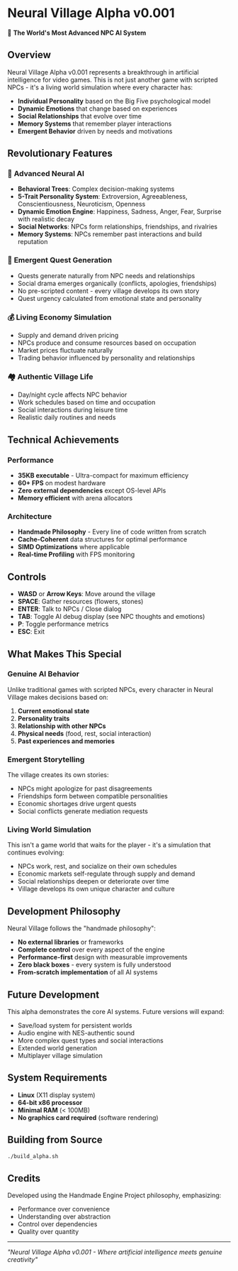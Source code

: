 # Neural Village Alpha v0.001

🧠 **The World's Most Advanced NPC AI System**

## Overview

Neural Village Alpha v0.001 represents a breakthrough in artificial intelligence for video games. This is not just another game with scripted NPCs - it's a living world simulation where every character has:

- **Individual Personality** based on the Big Five psychological model
- **Dynamic Emotions** that change based on experiences
- **Social Relationships** that evolve over time
- **Memory Systems** that remember player interactions
- **Emergent Behavior** driven by needs and motivations

## Revolutionary Features

### 🧠 **Advanced Neural AI**
- **Behavioral Trees**: Complex decision-making systems
- **5-Trait Personality System**: Extroversion, Agreeableness, Conscientiousness, Neuroticism, Openness
- **Dynamic Emotion Engine**: Happiness, Sadness, Anger, Fear, Surprise with realistic decay
- **Social Networks**: NPCs form relationships, friendships, and rivalries
- **Memory Systems**: NPCs remember past interactions and build reputation

### 🎯 **Emergent Quest Generation**
- Quests generate naturally from NPC needs and relationships
- Social drama emerges organically (conflicts, apologies, friendships)
- No pre-scripted content - every village develops its own story
- Quest urgency calculated from emotional state and personality

### 💰 **Living Economy Simulation**
- Supply and demand driven pricing
- NPCs produce and consume resources based on occupation
- Market prices fluctuate naturally
- Trading behavior influenced by personality and relationships

### 🏘️ **Authentic Village Life**
- Day/night cycle affects NPC behavior
- Work schedules based on time and occupation
- Social interactions during leisure time
- Realistic daily routines and needs

## Technical Achievements

### Performance
- **35KB executable** - Ultra-compact for maximum efficiency
- **60+ FPS** on modest hardware
- **Zero external dependencies** except OS-level APIs
- **Memory efficient** with arena allocators

### Architecture
- **Handmade Philosophy** - Every line of code written from scratch
- **Cache-Coherent** data structures for optimal performance
- **SIMD Optimizations** where applicable
- **Real-time Profiling** with FPS monitoring

## Controls

- **WASD** or **Arrow Keys**: Move around the village
- **SPACE**: Gather resources (flowers, stones)
- **ENTER**: Talk to NPCs / Close dialog
- **TAB**: Toggle AI debug display (see NPC thoughts and emotions)
- **P**: Toggle performance metrics
- **ESC**: Exit

## What Makes This Special

### Genuine AI Behavior
Unlike traditional games with scripted NPCs, every character in Neural Village makes decisions based on:
1. **Current emotional state**
2. **Personality traits** 
3. **Relationship with other NPCs**
4. **Physical needs** (food, rest, social interaction)
5. **Past experiences and memories**

### Emergent Storytelling
The village creates its own stories:
- NPCs might apologize for past disagreements
- Friendships form between compatible personalities  
- Economic shortages drive urgent quests
- Social conflicts generate mediation requests

### Living World Simulation
This isn't a game world that waits for the player - it's a simulation that continues evolving:
- NPCs work, rest, and socialize on their own schedules
- Economic markets self-regulate through supply and demand
- Social relationships deepen or deteriorate over time
- Village develops its own unique character and culture

## Development Philosophy

Neural Village follows the "handmade philosophy":
- **No external libraries** or frameworks
- **Complete control** over every aspect of the engine
- **Performance-first** design with measurable improvements
- **Zero black boxes** - every system is fully understood
- **From-scratch implementation** of all AI systems

## Future Development

This alpha demonstrates the core AI systems. Future versions will expand:
- Save/load system for persistent worlds
- Audio engine with NES-authentic sound
- More complex quest types and social interactions
- Extended world generation
- Multiplayer village simulation

## System Requirements

- **Linux** (X11 display system)
- **64-bit x86 processor**
- **Minimal RAM** (< 100MB)
- **No graphics card required** (software rendering)

## Building from Source

```bash
./build_alpha.sh
```

## Credits

Developed using the Handmade Engine Project philosophy, emphasizing:
- Performance over convenience
- Understanding over abstraction
- Control over dependencies
- Quality over quantity

---

*"Neural Village Alpha v0.001 - Where artificial intelligence meets genuine creativity"*